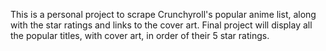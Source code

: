 This is a personal project to scrape Crunchyroll's popular anime list, along with the star ratings and links to the cover art.
Final project will display all the popular titles, with cover art, in order of their 5 star ratings.